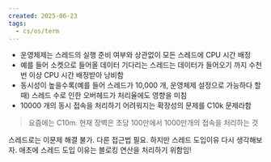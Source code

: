```yaml
---
created: 2025-06-23
tags:
  - cs/os/term
---
```

- 운영체제는 스레드의 실행 준비 여부와 상관없이 모든 스레드에 CPU 시간 배정
- 예를 들어 소켓으로 들어올 데이터 기다리는 스레드는 데이터가 들어오기 까지 수천 번 이상 CPU 시간 배정받아 낭비함
- 동시성이 높을수록(예를 들어 스레드가 10,000 개, 운영체제 설정으로 가능하다 할때) 스레드 수로 인한 오버헤드가 처리율에도 영향을 미침
- 10000 개의 동시 접속을 처리하기 어려워지는 확장성의 문제를 C10k 문제라함
> 요즘에는 C10m. 현재 장벽은 초당 100만에서 1000만개의 접속을 처리하는 것

스레드로는 이문제 해결 불가. 다른 접근법 필요. 하지만 스레드 도입이유 다시 생각해보자. 애초에 스레드 도입 이유는 블로킹 연산을 처리하기 위함임!